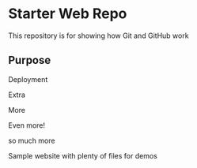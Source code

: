 # Starter Web Repo

This repository is for showing how Git and GitHub work

## Purpose

Deployment

Extra

More

Even more!

so much more

Sample website with plenty of files for demos

